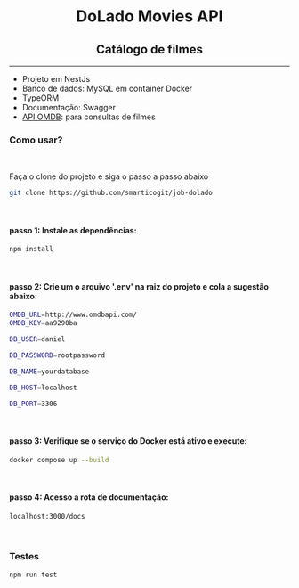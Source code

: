 <div align="center">
  <h1>DoLado Movies API</h1>
  <h2>Catálogo de filmes</h2>
  <hr>
</div>

- Projeto em NestJs
- Banco de dados: MySQL em container Docker
- TypeORM
- Documentação: Swagger
- [API OMDB](https://www.omdbapi.com/): para consultas de filmes

### Como usar?

<br>

Faça o clone do projeto e siga o passo a passo abaixo

```sh
git clone https://github.com/smarticogit/job-dolado
```

<br>

#### passo 1: Instale as dependências:

```sh
npm install
```

<br>

#### passo 2: Crie um o arquivo '.env' na raiz do projeto e cola a sugestão abaixo:

```sh
OMDB_URL=http://www.omdbapi.com/
OMDB_KEY=aa9290ba

DB_USER=daniel

DB_PASSWORD=rootpassword

DB_NAME=yourdatabase

DB_HOST=localhost

DB_PORT=3306
```

<br>

#### passo 3: Verifique se o serviço do Docker está ativo e execute:

```sh
docker compose up --build
```

<br>

#### passo 4: Acesso a rota de documentação:

```sh
localhost:3000/docs
```

<br>

### Testes

```sh
npm run test
```

<br>
